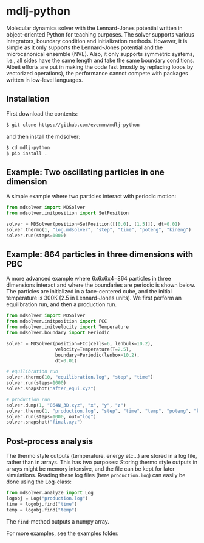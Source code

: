 # mdlj-python
Molecular dynamics solver with the Lennard-Jones potential written in object-oriented Python for teaching purposes. The solver supports various integrators, boundary condition and initialization methods. However, it is simple as it only supports the Lennard-Jones potential and the microcanonical ensemble (NVE). Also, it only supports symmetric systems, i.e., all sides have the same length and take the same boundary conditions. Albeit efforts are put in making the code fast (mostly by replacing loops by vectorized operations), the performance cannot compete with packages written in low-level languages. 

## Installation
First download the contents:
``` bash
$ git clone https://github.com/evenmn/mdlj-python
```
and then install the mdsolver:
``` bash
$ cd mdlj-python
$ pip install .
```

## Example: Two oscillating particles in one dimension
A simple example where two particles interact with periodic motion:
``` python
from mdsolver import MDSolver
from mdsolver.initposition import SetPosition

solver = MDSolver(position=SetPosition([[0.0], [1.5]]), dt=0.01)
solver.thermo(1, "log.mdsolver", "step", "time", "poteng", "kineng")
solver.run(steps=1000)
```

## Example: 864 particles in three dimensions with PBC
A more advanced example where 6x6x6x4=864 particles in three dimensions interact and where the boundaries are periodic is shown below. The particles are initialized in a face-centered cube, and the initial temperature is 300K (2.5 in Lennard-Jones units). We first perform an equilibration run, and then a production run.
``` python
from mdsolver import MDSolver
from mdsolver.initposition import FCC
from mdsolver.initvelocity import Temperature
from mdsolver.boundary import Periodic

solver = MDSolver(position=FCC(cells=6, lenbulk=10.2),
                  velocity=Temperature(T=2.5),
                  boundary=Periodic(lenbox=10.2),
                  dt=0.01)

# equilibration run
solver.thermo(10, "equilibration.log", "step", "time")
solver.run(steps=1000)
solver.snapshot("after_equi.xyz")

# production run
solver.dump(1, "864N_3D.xyz", "x", "y", "z")
solver.thermo(1, "production.log", "step", "time", "temp", "poteng", "kineng")
solver.run(steps=1000, out="log")
solver.snapshot("final.xyz")
```

## Post-process analysis
The thermo style outputs (temperature, energy etc...) are stored in a log file, rather than in arrays. This has two purposes: Storing thermo style outputs in arrays might be memory intensive, and the file can be kept for later simulations. Reading these log files (here `production.log`) can easily be done using the Log-class:
``` python
from mdsolver.analyze import Log
logobj = Log("production.log")
time = logobj.find("time")
temp = logobj.find("temp")
```
The `find`-method outputs a numpy array.

For more examples, see the examples folder.
